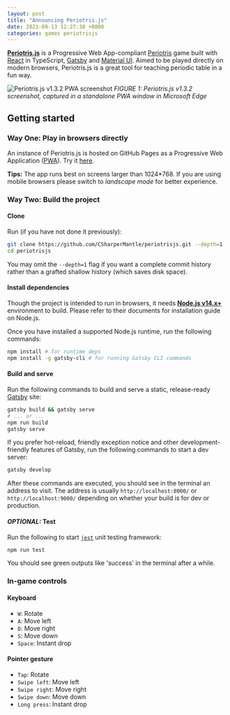 ```yaml
---
layout: post
title: "Announcing Periotris.js"
date: 2021-09-13 12:27:38 +0800
categories: games periotrisjs
---
```


**[Periotris.js](https://github.com/CSharperMantle/periotrisjs/)** is a Progressive Web App-compliant [Periotris](https://github.com/CSharperMantle/Periotris.Net/) game built with [React](https://reactjs.org/) in TypeScript, [Gatsby](https://www.gatsbyjs.com/) and [Material UI](https://material-ui.com/). Aimed to be played directly on modern browsers, Periotris.js is a great tool for teaching periodic table in a fun way.

![Periotris.js v1.3.2 PWA screenshot](https://user-images.githubusercontent.com/32665105/129712653-04dbe225-dd75-4143-ad22-7b0385b6b866.png)
*FIGURE 1: Periotris.js v1.3.2 screenshot, captured in a standalone PWA window in Microsoft Edge*

## Getting started

### Way One: Play in browsers directly

An instance of Periotris.js is hosted on GitHub Pages as a Progressive Web Application ([PWA](https://developer.mozilla.org/en-US/docs/Web/Progressive_web_apps)). Try it [here](https://csharpermantle.github.io/periotrisjs).

**Tips:** The app runs best on screens larger than 1024*768. If you are using mobile browsers please switch to *landscape mode* for better experience.


### Way Two: Build the project

#### Clone

Run (if you have not done it previously):

```sh
git clone https://github.com/CSharperMantle/periotrisjs.git --depth=1
cd periotrisjs
```

You may omit the `--depth=1` flag if you want a complete commit history rather than a grafted shallow history (which saves disk space).

#### Install dependencies

Though the project is intended to run in browsers, it needs [**Node.js v14.x+**](https://nodejs.org/) environment to build. Please refer to their documents for installation guide on Node.js.

Once you have installed a supported Node.js runtime, run the following commands:

```sh
npm install # for runtime deps
npm install -g gatsby-cli # for running Gatsby CLI commands
```

#### Build and serve

Run the following commands to build and serve a static, release-ready [Gatsby](https://gatsbyjs.com/) site:

```sh
gatsby build && gatsby serve
# ... or ...
npm run build
gatsby serve
```

If you prefer hot-reload, friendly exception notice and other development-friendly features of Gatsby, run the following commands to start a dev server:

```sh
gatsby develop
```

After these commands are executed, you should see in the terminal an address to visit.
The address is usually `http://localhost:8000/` or `http://localhost:9000/` depending on whether your build is for dev or production.

#### _OPTIONAL:_ Test

Run the following to start [`jest`](https://jestjs.io/) unit testing framework:

```sh
npm run test
```

You should see green outputs like 'success' in the terminal after a while.

### In-game controls

#### Keyboard

- `W`: Rotate
- `A`: Move left
- `D`: Move right
- `S`: Move down
- `Space`: Instant drop

#### Pointer gesture

- `Tap`: Rotate
- `Swipe left`: Move left
- `Swipe right`: Move right
- `Swipe down`: Move down
- `Long press`: Instant drop